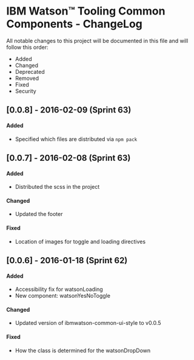 # IBM Watson&trade; Tooling Common Components - ChangeLog
All notable changes to this project will be documented in this file and will follow this order:
* Added
* Changed
* Deprecated
* Removed
* Fixed
* Security

## [0.0.8] - 2016-02-09 (Sprint 63)
#### Added
* Specified which files are distributed via `npm pack`

## [0.0.7] - 2016-02-08 (Sprint 63)
#### Added
* Distributed the scss in the project
#### Changed
* Updated the footer
#### Fixed
* Location of images for toggle and loading directives

## [0.0.6] - 2016-01-18 (Sprint 62)
#### Added
* Accessibility fix for watsonLoading
* New component: watsonYesNoToggle

#### Changed
* Updated version of ibmwatson-common-ui-style to v0.0.5

#### Fixed
* How the class is determined for the watsonDropDown
